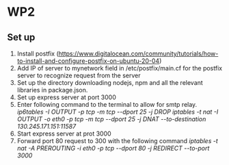 # WP2

## Set up
1. Install postfix (https://www.digitalocean.com/community/tutorials/how-to-install-and-configure-postfix-on-ubuntu-20-04)
2. Add IP of server to mynetwork field in /etc/postfix/main.cf for the postfix server to recognize request from the server
3. Set up the directory downloading nodejs, npm and all the relevant libraries in package.json.
4. Set up express server at port 3000
5. Enter following command to the terminal to allow for smtp relay.
*ip6tables -I OUTPUT -p tcp -m tcp --dport 25 -j DROP
iptables -t nat -I OUTPUT -o eth0 -p tcp -m tcp --dport 25 -j DNAT --to-destination 130.245.171.151:11587*
6. Start express server at prot 3000
7. Forward port 80 request to 300 with the following command
*iptables -t nat -A PREROUTING -i eth0 -p tcp --dport 80 -j REDIRECT --to-port 3000*
